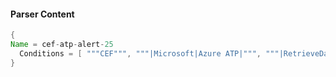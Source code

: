 #### Parser Content
```Java
{
Name = cef-atp-alert-25
  Conditions = [ """CEF""", """|Microsoft|Azure ATP|""", """|RetrieveDataProtectionBackupKeySecurityAlert|""" ]
}
```
